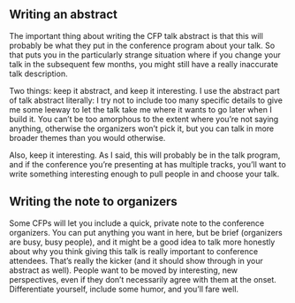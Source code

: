 ## Writing an abstract

The important thing about writing the CFP talk abstract is that this will probably be what they put in the conference program about your talk. So that puts you in the particularly strange situation where if you change your talk in the subsequent few months, you might still have a really inaccurate talk description.

Two things: keep it abstract, and keep it interesting. I use the abstract part of talk abstract literally: I try not to include too many specific details to give me some leeway to let the talk take me where it wants to go later when I build it. You can’t be too amorphous to the extent where you’re not saying anything, otherwise the organizers won’t pick it, but you can talk in more broader themes than you would otherwise.

Also, keep it interesting. As I said, this will probably be in the talk program, and if the conference you’re presenting at has multiple tracks, you’ll want to write something interesting enough to pull people in and choose your talk.

## Writing the note to organizers
Some CFPs will let you include a quick, private note to the conference organizers. You can put anything you want in here, but be brief (organizers are busy, busy people), and it might be a good idea to talk more honestly about why you think giving this talk is really important to conference attendees. That’s really the kicker (and it should show through in your abstract as well). People want to be moved by interesting, new perspectives, even if they don’t necessarily agree with them at the onset. Differentiate yourself, include some humor, and you’ll fare well.
